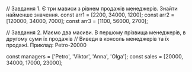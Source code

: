 // Завдання 1. Є три мависи з рівнем продажів менеджерів. Знайти найменше значення.
const arr1 = [2200, 34000, 1200];
const arr2 = [120000, 34000, 7000];
const arr3 = [1100, 56000, 2700];




// Завдання 2. Маємо два масиви. В першому прізвища менеджерів, в другому суми їх продажів
// Виведи в консоль менеджерів та їх продажі. Приклад: Petro-20000

const managers = ['Petro', 'Viktor', 'Anna', 'Olga'];
const sales = [20000, 34000, 17000, 23000];

